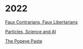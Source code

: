 # 2022

[Faux Contrarians, Faux Libertarians](01/faux-contrarians-faux-liberterians.md)

[Particles, Science and AI](01/particles-and-ai.md)

[The Popeye Paste](02/popeye-paste.md)

